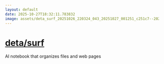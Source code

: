 ```yaml
---
layout: default
date: 2025-10-27T18:32:11.783832
image: assets/deta_surf_20251026_220324_043_20251027_001251_c251c7--20251027T011302512--cropped.png
---
```


# [deta/surf](https://github.com/deta/surf/)

AI notebook that organizes files and web pages

